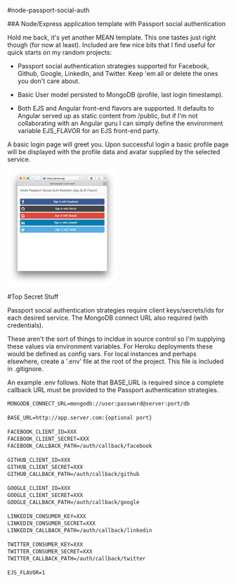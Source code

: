 #node-passport-social-auth

##A Node/Express application template with Passport social authentication

Hold me back, it's yet another MEAN template. This one tastes just right though (for now at least). Included are few nice bits that I find useful for quick starts on my random projects:

* Passport social authentication strategies supported for Facebook, Github, Google, LinkedIn, and Twitter. Keep 'em all or delete the ones you don't care about.

* Basic User model persisted to MongoDB (profile, last login timestamp).

* Both EJS and Angular front-end flavors are supported. It defaults to Angular served up as static content from /public, but if I'm not collaborating with an Angular guru I can simply define the environment variable EJS_FLAVOR for an EJS front-end party.

A basic login page will greet you. Upon successful login a basic profile page will be displayed with the profile data and avatar supplied by the selected service.

[<img src="/docs/screenshot.png" width="250">](https://cdn.rawgit.com/skylarstein/node-passport-social-auth/master/docs/screenshot.png)

#Top Secret Stuff

Passport social authentication strategies require client keys/secrets/ids for each desired service. The MongoDB connect URL also required (with credentials).

These aren't the sort of things to incldue in source control so I'm supplying these values via environment variables. For Heroku deployments these would be defined as config vars. For local instances and perhaps elsewhere, create a '.env' file at the root of the project. This file is included in .gitignore.

An example .env follows. Note that BASE_URL is required since a complete callback URL must be provided to the Passport authentication strategies.

```
MONGODB_CONNECT_URL=mongodb://user:password@server:port/db

BASE_URL=http://app.server.com:{optional port}

FACEBOOK_CLIENT_ID=XXX
FACEBOOK_CLIENT_SECRET=XXX
FACEBOOK_CALLBACK_PATH=/auth/callback/facebook

GITHUB_CLIENT_ID=XXX
GITHUB_CLIENT_SECRET=XXX
GITHUB_CALLBACK_PATH=/auth/callback/github

GOOGLE_CLIENT_ID=XXX
GOOGLE_CLIENT_SECRET=XXX
GOOGLE_CALLBACK_PATH=/auth/callback/google

LINKEDIN_CONSUMER_KEY=XXX
LINKEDIN_CONSUMER_SECRET=XXX
LINKEDIN_CALLBACK_PATH=/auth/callback/linkedin

TWITTER_CONSUMER_KEY=XXX
TWITTER_CONSUMER_SECRET=XXX
TWITTER_CALLBACK_PATH=/auth/callback/twitter

EJS_FLAVOR=1
```
